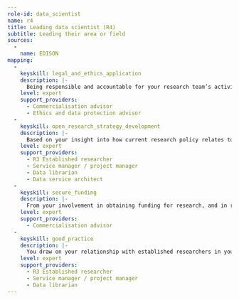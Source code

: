 ```yaml
---
role-id: data_scientist
name: r4
title: Leading data scientist (R4)
subtitle: Leading their area or field
sources: 
  - 
    name: EDISON
mapping: 
  - 
    keyskill: legal_and_ethics_application
    description: |-
      Being responsible and accountable for your research team’s activities and behaviour, you have in-depth understanding of the legal, ethical aspects of research, including principles for making research outputs FAIR. You are able to evaluate and manage the opportunities to demonstrate good practice from data-driven research. You apply knowledge of current data ethics issues and their implications for research integrity in your domain, to manage the risks to individual and institutional reputations that ethical and/or legal infringement would jeopardise. You define the responsibilities of staff or students, and communicate effectively with them and with professional support staff.
    level: expert
    support_providers: 
      - Commercialisation advisor
      - Ethics and data protection advisor
  - 
    keyskill: open_research_strategy_development
    description: |-
      Based on your insight into how current research policy relates to practice in data-intensive research you are able to formulate your organisation’s strategic vision and roadmap for implementing FAIR principles. This includes advising on the degree of openness applicable to research outputs across diverse fields, considering the likely impacts on research excellence, public trust, and the policy and industry networks involved in research. You contribute to working groups dealing with research data strategy in your domain, and engage with the relevant professional support services, including those developing services to support data management.
    level: expert
    support_providers: 
      - R3 Established researcher
      - Service manager / project manager
      - Data librarian
      - Data service architect
  - 
    keyskill: secure_funding
    description: |-
      From your involvement in obtaining funding for research, and in recruiting staff, you are aware of current moves by funders and institutions towards including criteria for open research in funding and recruitment criteria. You liase with funders regarding priorities for data-intensive research, and understand how to meet and influence their expectations regarding FAIR and open outputs. You are able to budget for costs of research data management and sharing in all grant applications. You seek guidance on costs where appropriate from relevant advisory services.
    level: expert
    support_providers: 
      - Commercialisation advisor
  - 
    keyskill: good_practice
    description: |-
      You draw on your relationship with established researchers in your domain and encourage them to influence changes in in research practice. As a senior member of the research community you demonstrate commitment to recognising open science activities in hiring and promotion decisions. You advocate for changes in practices towards making research outputs as FAIR and open as possible, and as closed as necessary, and influence colleagues to ensure they are recognised and rewarded for their efforts in doing so. You lead debates in your institution and research field on the application of FAIR principles, research integrity and open science.
    level: expert
    support_providers: 
      - R3 Established researcher
      - Service manager / project manager
      - Data librarian
---
```

